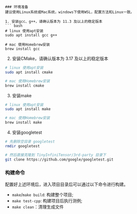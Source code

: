 ```
### 环境准备
建议使用Linux系统或Mac系统，windows下使用WSL，配置方法和Linux一致。

1. 安装gcc、g++，请确认版本为 11.3 及以上的稳定版本
``` bash
# linux 使用apt安装
sudo apt install gcc g++

# mac 使用Homebrew安装
brew install gcc
```

2. 安装CMake，请确认版本为 3.17 及以上的稳定版本

```bash
# linux 使用apt安装
sudo apt install cmake

# mac 使用Homebrew安装
brew install cmake
```

3. 安装make

```bash
# linux 使用apt安装
sudo apt install make

# mac 使用Homebrew安装
brew install make
```

4. 安装googletest

```bash
# 先删除空目录 googletest
rmdir googletest

# 然后直接克隆到 TinyInfiniTensor/3rd-party 目录下
git clone https://github.com/google/googletest.git
```

### 构建命令
配置好上述环境后，进入项目目录后可以通过以下命令进行构建。
- `make`/`make build`: 构建整个项目;
- `make test-cpp`: 构建项目后执行测例;
- `make clean`：清理生成文件